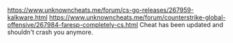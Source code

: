 https://www.unknowncheats.me/forum/cs-go-releases/267959-kalkware.html
https://www.unknowncheats.me/forum/counterstrike-global-offensive/267984-faresp-completely-cs.html
Cheat has been updated and shouldn't crash you anymore.
